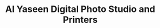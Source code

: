 ---
title: "Al Yaseen Digital Photo Studio and Printers"
url: /karachi/al-yaseen-digital-photo-studio-and-printers/
shop: photo
---